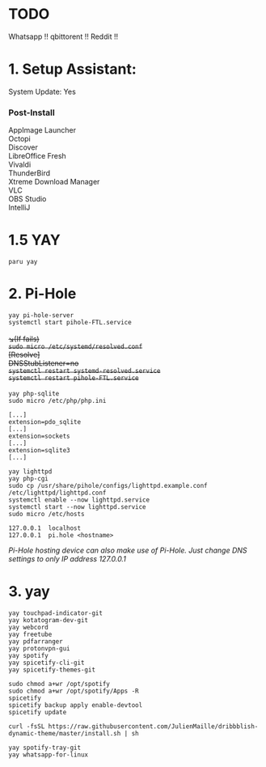 # TODO

Whatsapp !!
qbittorent !!
Reddit !!

# 1. Setup Assistant:
System Update: Yes

### Post-Install
AppImage Launcher<br>
Octopi<br>
Discover<br>
LibreOffice Fresh<br>
Vivaldi<br>
ThunderBird<br>
Xtreme Download Manager<br>
VLC<br>
OBS Studio<br>
IntelliJ<br>

# 1.5 YAY

`paru yay`

# 2. Pi-Hole

`yay pi-hole-server`<br>
`systemctl start pihole-FTL.service`<br><br>
~~↘️(If fails)<br>~~
~~`sudo micro /etc/systemd/resolved.conf`~~<br>
~~[Resolve]<br>~~
~~DNSStubListener=no<br>~~
~~`systemctl restart systemd-resolved.service`<br>~~
~~`systemctl restart pihole-FTL.service`<br>~~<br>
`yay php-sqlite`<br>
`sudo micro /etc/php/php.ini`<br>
```
[...]
extension=pdo_sqlite
[...]
extension=sockets
[...]
extension=sqlite3
[...]
```
`yay lighttpd`<br>
`yay php-cgi`<br>
`sudo cp /usr/share/pihole/configs/lighttpd.example.conf /etc/lighttpd/lighttpd.conf`<br>
`systemctl enable --now lighttpd.service`<br>
`systemctl start --now lighttpd.service`<br>
`sudo micro /etc/hosts`
```
127.0.0.1  localhost
127.0.0.1  pi.hole <hostname>
```
_Pi-Hole hosting device can also make use of Pi-Hole. Just change DNS settings to only IP address 127.0.0.1_

# 3. yay

```
yay touchpad-indicator-git
yay kotatogram-dev-git
yay webcord
yay freetube
yay pdfarranger
yay protonvpn-gui
yay spotify
yay spicetify-cli-git
yay spicetify-themes-git
```

```
sudo chmod a+wr /opt/spotify
sudo chmod a+wr /opt/spotify/Apps -R
spicetify
spicetify backup apply enable-devtool
spicetify update
```

```
curl -fsSL https://raw.githubusercontent.com/JulienMaille/dribbblish-dynamic-theme/master/install.sh | sh
```

```
yay spotify-tray-git
yay whatsapp-for-linux
```
